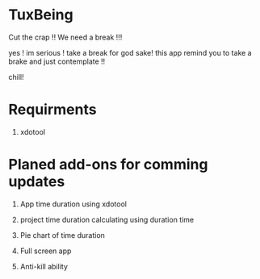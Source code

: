 # TuxBeing

Cut the crap !!
We need a break !!!

yes ! im  serious !
take a break for god sake!
this app remind you to take a brake and just contemplate !!

chill!

# Requirments
1. xdotool

# Planed add-ons for comming updates

1. App time duration using xdotool

2. project time duration calculating using duration time

3. Pie chart of time duration 

4. Full screen app

5. Anti-kill ability
